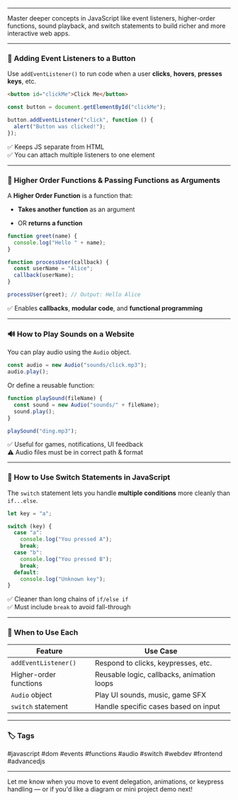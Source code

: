 
---

Master deeper concepts in JavaScript like event listeners, higher-order functions, sound playback, and switch statements to build richer and more interactive web apps.

---

### 🔘 Adding Event Listeners to a Button

Use `addEventListener()` to run code when a user **clicks**, **hovers**, **presses keys**, etc.

```html
<button id="clickMe">Click Me</button>
```

```js
const button = document.getElementById("clickMe");

button.addEventListener("click", function () {
  alert("Button was clicked!");
});
```

✅ Keeps JS separate from HTML  
✅ You can attach multiple listeners to one element

---

### 🧠 Higher Order Functions & Passing Functions as Arguments

A **Higher Order Function** is a function that:

- **Takes another function** as an argument
    
- OR **returns a function**
    

```js
function greet(name) {
  console.log("Hello " + name);
}

function processUser(callback) {
  const userName = "Alice";
  callback(userName);
}

processUser(greet); // Output: Hello Alice
```

✅ Enables **callbacks**, **modular code**, and **functional programming**

---

### 🔊 How to Play Sounds on a Website

You can play audio using the `Audio` object.

```js
const audio = new Audio("sounds/click.mp3");
audio.play();
```

Or define a reusable function:

```js
function playSound(fileName) {
  const sound = new Audio("sounds/" + fileName);
  sound.play();
}

playSound("ding.mp3");
```

✅ Useful for games, notifications, UI feedback  
⚠️ Audio files must be in correct path & format

---

### 🔁 How to Use Switch Statements in JavaScript

The `switch` statement lets you handle **multiple conditions** more cleanly than `if...else`.

```js
let key = "a";

switch (key) {
  case "a":
    console.log("You pressed A");
    break;
  case "b":
    console.log("You pressed B");
    break;
  default:
    console.log("Unknown key");
}
```

✅ Cleaner than long chains of `if/else if`  
✅ Must include `break` to avoid fall-through

---

### 🧠 When to Use Each

|Feature|Use Case|
|---|---|
|`addEventListener()`|Respond to clicks, keypresses, etc.|
|Higher-order functions|Reusable logic, callbacks, animation loops|
|`Audio` object|Play UI sounds, music, game SFX|
|`switch` statement|Handle specific cases based on input|

---

### 🏷️ Tags

#javascript #dom #events #functions #audio #switch #webdev #frontend #advancedjs

---

Let me know when you move to event delegation, animations, or keypress handling — or if you'd like a diagram or mini project demo next!